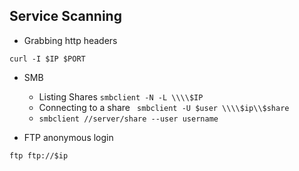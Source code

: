 ## Service Scanning
- Grabbing http headers
```
curl -I $IP $PORT
```

- SMB
	- Listing Shares
	``` smbclient -N -L \\\\$IP ```
	- Connecting to a share
	``` smbclient -U $user \\\\$ip\\$share```
	- `smbclient //server/share --user username`
	

- FTP anonymous login
```
ftp ftp://$ip
```
